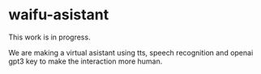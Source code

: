 # waifu-asistant

This work is in progress.

We are making a virtual asistant using tts, speech recognition and openai gpt3 key 
to make the interaction more human.
